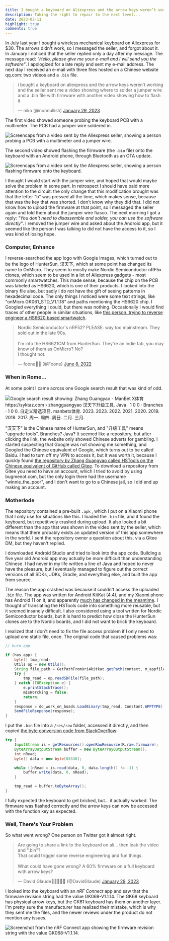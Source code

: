 ```yaml
---
title: I bought a keyboard on Aliexpress and the arrow keys weren’t working and the seller sent me a video showing where to solder a jumper wire and a .bin file with firmware with another video showing how to flash it
description: Taking the right to repair to the next level...
date: 2023-02-11
highlight: true
comments: true
---
```

In July last year I bought a wireless mechanical keyboard on Aliexpress for $30. The arrows didn't work, so I messaged the seller, and forgot about it. In January I noticed that the seller replied only a day after my message. The message read: _"Hello, please give me your e-mail and I will send you the software"_. I apologized for a late reply and sent my e-mail address. The next day I received an e-mail with three files hosted on a Chinese website qq.com: two videos and a `.bin` file.

<blockquote class="twitter-tweet"><p lang="en" dir="ltr">i bought a keyboard on aliexpress and the arrow keys weren’t working and the seller sent me a video showing where to solder a jumper wire and a .bin file with firmware with another video showing how to flash it</p>&mdash; nika (@nonnullish) <a href="https://twitter.com/nonnullish/status/1619760697482833921">January 29, 2023</a></blockquote>

The first video showed someone probing the keyboard PCB with a multimeter. The PCB had a jumper wire soldered in.

![Screencaps from a video sent by the Aliexpress seller, showing a person probing a PCB with a multimeter and a jumper wire.](screencaps-1.jpg)

The second video showed flashing the firmware (the `.bin` file) onto the keyboard with an Android phone, through Bluetooth as an OTA update.

![Screencaps from a video sent by the Aliexpress seller, showing a person flashing firmware onto the keyboard.](screencaps-2.jpg)

I thought I would start with the jumper wire, and hoped that would maybe solve the problem in some part. In retrospect I should have paid more attention to the circuit: the only change that this modification brought was that the letter "b" was pressed all the time, which makes sense, because that was the key that was shorted. I don't know why they did that. I did not know how to upload the firmware at that point, so I messaged the seller again and told them about the jumper wire fiasco. The next morning I got a reply: _"You don't need to disassemble and solder, you can use the software directly"_. I removed the jumper wire and asked about the Android app, but it seemed like the person I was talking to did not have the access to it, so I was kind of losing hope.

### Computer, Enhance

I reverse-searched the app logo with Google Images, which turned out to be the logo of HunterSun, 汉天下, which at some point has changed its name to OnMicro. They seem to mostly make Nordic Semiconductor nRF5x clones, which seem to be used in a lot of Aliexpress gadgets - most commonly smartwatches. This made sense, because the chip on the PCB was labeled as HS6620, which is one of their products. I looked into the binary file also, but sadly I do not have the gift of seeing patterns in hexadecimal code. The only things I noticed were some text strings, like "onMicro.GK061_STD_V1.1.18" and paths mentioning the HS6620 chip. I Googled everything I could, but there was nothing. Occasionally I would find traces of other people in similar situations, like [this person, trying to reverse engineer a HS6620 based smartwatch](https://github.com/rbaron/HS6620D-smartwatch-reveng).

<blockquote class="twitter-tweet"><p lang="en" dir="ltr">Nordic Semiconductor&#39;s nRF52? PLEASE. way too mainstream. They sold out in the late 90s. <br><br>I&#39;m into the HS6621CM from HunterSun. They&#39;re an indie fab, you may know of them as OnMicro? No? <br>I thought not.</p>&mdash; foone🏳️‍⚧️ (@Foone) <a href="https://twitter.com/Foone/status/1534545540339204096">June 8, 2022</a></blockquote>


### When in Rome...

At some point I came across one Google search result that was kind of odd.

![Google search result showing: Zhang Guangyao - ManBet X体育 https://syktaz.com › zhangguangyao 汉天下升级工具. Java · 1 0 0 · Branches · 1 0 0. 自定义精选项目. manbetx体育. 2023. 2023. 2022. 2021. 2020. 2019. 2018. 2017. 周一. 周四. 周日. 二月. 三月.](zhang.png)

"汉天下" is the Chinese name of HunterSun, and "升级工具" means "upgrade tools". Branches? Java? It seemed like a repository, but after clicking the link, the website only showed Chinese adverts for gambling. I started suspecting that Google was not showing me something, and Googled the Chinese equivalent of Google, which turns out to be called Baidu. I had to turn off my VPN to access it, but it was worth it, because I quickly found [the repository by Zhang Guangyao called HSTools on the Chinese equivalent of GitHub called Gitee](https://gitee.com/zhangguangyao/HSTools/tree/master). To download a repository from Gitee you need to have an account, which I tried to avoid by using bugmenot.com, but the only login there had the username "winnie_the_poor", and I don't want to go to a Chinese jail, so I did end up making an account.

### Motherlode

The repository contained a pre-built `.apk` , which I put on a Xiaomi phone that I only use for situations like this. I loaded the `.bin` file, and it found the keyboard, but repetitively crashed during upload. It also looked a bit different than the app that was shown in the video sent by the seller, which means that there probably exists an updated version of this app somewhere in the world. I sent the repository owner a question about this, via a Gitee DM, but they haven't replied.

I downloaded Android Studio and tried to look into the app code. Building a five year old Android app may actually be more difficult than understanding Chinese. I had never in my life written a line of Java and hoped to never have the pleasure, but I eventually managed to figure out the correct versions of all SDKs, JDKs, Gradle, and everything else, and built the app from source.

The reason the app crashed was because it couldn't access the uploaded `.bin` file. The app was written for Android KitKat (4.4), and my Xiaomi phone has Android 11 on it, and apparently [much has changed in the meantime](https://stackoverflow.com/a/65514216). I thought of translating the HSTools code into something more reusable, but it seemed insanely difficult. I also considered using a tool written for Nordic Semiconductor boards, but it is hard to predict how close the HunterSun clones are to the Nordic boards, and I did not want to brick the keyboard.

I realized that I don't need to fix the file access problem if I only need to upload one static file, once.
The original code that caused problems was:

```java
// burn app

if (has_app) {
    byte[] tmp_read;
    Utils op = new Utils();
    String file_path = GetPathFromUri4kitkat.getPath(context, m_appfile_uri);
    try {
        tmp_read = op.readSDFile(file_path);
    } catch (IOException e) {
        e.printStackTrace();
        mIsWorcking = false;
        return;
    }
    response = do_work_on_boads.LoadBinary(tmp_read, Constant.APPTYPE);
    SendFileRseponse(response);
}
```

I put the `.bin` file into a `/res/raw` folder, accessed it directly, and then copied [the byte conversion code from StackOverflow](https://stackoverflow.com/a/1264737):

```java
try {
    InputStream is = getResources().openRawResource(R.raw.firmware);
    ByteArrayOutputStream buffer = new ByteArrayOutputStream();
    int nRead;
    byte[] data = new byte[65536];

    while ((nRead = is.read(data, 0, data.length)) != -1) {
        buffer.write(data, 0, nRead);
    }

    tmp_read = buffer.toByteArray();
}
```

I fully expected the keyboard to get bricked, but... it actually worked. The firmware was flashed correctly and the arrow keys can now be accessed with the function key as expected.

### Well, There's Your Problem

So what went wrong? One person on Twitter got it almost right.

<blockquote class="twitter-tweet"><p lang="en" dir="ltr">Are going to share a link to the keyboard on ali... then leak the video and &quot;.bin&quot;?<br>That could trigger some reverse engineering and fun things.<br><br>What could have gone wrong? A 60% firmware on a full keyboard with arrow keys?</p>&mdash; David Glaude🦠💉💉💉💉 (@DavidGlaude) <a href="https://twitter.com/DavidGlaude/status/1619844987839205377">January 29, 2023</a></blockquote>

I looked into the keyboard with an _nRF Connect_ app and saw that the firmware revision string had the value GK068-V1.1.14. The GK68 keyboard has physical arrow keys, but the GK61 keyboard has them on another layer. I'm pretty sure the manufacturer has realized their mistake, which is why they sent me the files, and the newer reviews under the product do not mention any issues.

![Screenshot from the nRF Connect app showing the firmware revision string with the value GK068-V1.1.14.](screenshot-gk68.jpg)